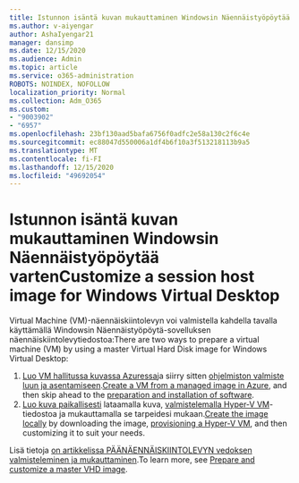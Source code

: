 ```yaml
---
title: Istunnon isäntä kuvan mukauttaminen Windowsin Näennäistyöpöytää varten
ms.author: v-aiyengar
author: AshaIyengar21
manager: dansimp
ms.date: 12/15/2020
ms.audience: Admin
ms.topic: article
ms.service: o365-administration
ROBOTS: NOINDEX, NOFOLLOW
localization_priority: Normal
ms.collection: Adm_O365
ms.custom:
- "9003902"
- "6957"
ms.openlocfilehash: 23bf130aad5bafa6756f0adfc2e58a130c2f6c4e
ms.sourcegitcommit: ec88047d550006a1df4b6f10a3f513218113b9a5
ms.translationtype: MT
ms.contentlocale: fi-FI
ms.lasthandoff: 12/15/2020
ms.locfileid: "49692054"
---
```

# <a name="customize-a-session-host-image-for-windows-virtual-desktop"></a><span data-ttu-id="04d9a-102">Istunnon isäntä kuvan mukauttaminen Windowsin Näennäistyöpöytää varten</span><span class="sxs-lookup"><span data-stu-id="04d9a-102">Customize a session host image for Windows Virtual Desktop</span></span>

<span data-ttu-id="04d9a-103">Virtual Machine (VM)-näennäiskiintolevyn voi valmistella kahdella tavalla käyttämällä Windowsin Näennäistyöpöytä-sovelluksen näennäiskiintolevytiedostoa:</span><span class="sxs-lookup"><span data-stu-id="04d9a-103">There are two ways to prepare a virtual machine (VM) by using a master Virtual Hard Disk image for Windows Virtual Desktop:</span></span>

1. <span data-ttu-id="04d9a-104">[Luo VM hallitussa kuvassa Azuressa](https://go.microsoft.com/fwlink/?linkid=2127906)ja siirry sitten [ohjelmiston valmiste luun ja asentamiseen](https://go.microsoft.com/fwlink/?linkid=2128064).</span><span class="sxs-lookup"><span data-stu-id="04d9a-104">[Create a VM from a managed image in Azure](https://go.microsoft.com/fwlink/?linkid=2127906), and then skip ahead to the [preparation and installation of software](https://go.microsoft.com/fwlink/?linkid=2128064).</span></span>
1. <span data-ttu-id="04d9a-105">[Luo kuva paikallisesti](https://go.microsoft.com/fwlink/?linkid=2128065) lataamalla kuva, [valmistelemalla Hyper-V VM](https://go.microsoft.com/fwlink/?linkid=2127907)-tiedostoa ja mukauttamalla se tarpeidesi mukaan.</span><span class="sxs-lookup"><span data-stu-id="04d9a-105">[Create the image locally](https://go.microsoft.com/fwlink/?linkid=2128065) by downloading the image, [provisioning a Hyper-V VM](https://go.microsoft.com/fwlink/?linkid=2127907), and then customizing it to suit your needs.</span></span>

<span data-ttu-id="04d9a-106">Lisä tietoja [on artikkelissa PÄÄNÄENNÄISKIINTOLEVYN vedoksen valmisteleminen ja mukauttaminen](https://go.microsoft.com/fwlink/?linkid=2127838).</span><span class="sxs-lookup"><span data-stu-id="04d9a-106">To learn more, see [Prepare and customize a master VHD image](https://go.microsoft.com/fwlink/?linkid=2127838).</span></span>